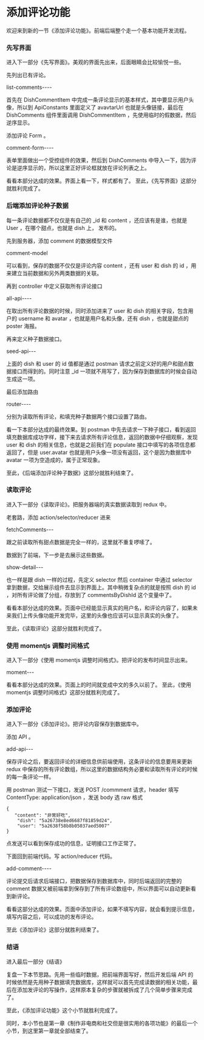 # 添加评论功能

欢迎来到新的一节《添加评论功能》。前端后端整个走一个基本功能开发流程。

### 先写界面

进入下一部分《先写界面》。美观的界面先出来，后面眼睛会比较愉悦一些。

先列出已有评论。

list-comments----

首先在 DishCommentItem 中完成一条评论显示的基本样式，其中要显示用户头像，所以到 ApiConstants 里面定义了 avavtarUrl 也就是头像链接，最后在 DishComments 组件里面调用 DishCommentItem ，先使用临时的假数据，然后逆序显示。

添加评论 Form 。

comment-form----

表单里面做出一个受控组件的效果，然后到 DishComments 中导入一下，因为评论是逆序显示的，所以这里正好评论框就放在评论列表之上。

看看本部分达成的效果。界面上看一下，样式都有了。
至此，《先写界面》这部分就胜利完成了。

### 后端添加评论种子数据

每一条评论数据都不仅仅是有自己的 _id 和 content ，还应该有是谁，也就是 User ，在哪个甜点，也就是 dish 上， 发布的。

先到服务器，添加 comment 的数据模型文件

comment-model

可以看到，保存的数据不仅仅是评论内容 content ，还有 user 和 dish 的 id ，用来建立当前数据和另外两类数据的关联。

再到 controller 中定义获取所有评论接口

all-api----

在取出所有评论数据的时候，同时添加进来了 user 和 dish 的相关字段，包含用户的 username 和 avatar ，也就是用户名和头像，还有 dish ，也就是甜点的 poster 海报。

再来定义种子数据接口。

seed-api---

上面的 dish 和 user 的 id 值都是通过 postman 请求之前定义好的用户和甜点数据接口而得到的。同时注意 _id 一项就不用写了，因为保存到数据库的时候会自动生成这一项。

最后添加路由

router----

分别为读取所有评论，和填充种子数据两个接口设置了路由。

看一下本部分达成的最终效果。到 postman 中先去请求一下种子接口，看到返回填充数据库成功字样，接下来去请求所有评论信息，返回的数据中仔细观察，发现 user 和 dish 的相关信息，也就是之前我们在 populate 接口中填写的各项信息都返回了，但是 user.avatar 也就是用户头像一项没有返回，这个是因为数据库中 avatar 一项为空造成的，属于正常现象。

至此，《后端添加评论种子数据》这部分就胜利结束了。

### 读取评论

进入下一部分《读取评论》。把服务器端的真实数据读取到 redux 中。

老套路，添加 action/selector/reducer 进来

fetchComments---

跟之前读取所有甜点数据是完全一样的，这里就不重复啰嗦了。

数据到了前端，下一步是去展示这些数据。

show-detail---

也一样是跟 dish 一样的过程，先定义 selector 然后 container 中通过 selector 拿到数据，交给展示组件去显示到界面上。其中稍微复杂点的就是按照 dish 的 id ，对所有评论做了分组，存放到了 commentsByDishId 这个变量中了。

看看本部分达成的效果。页面中已经能显示真实的用户名，和评论内容了，如果未来我们上传头像功能开发完毕，这里的头像也应该可以显示真实的头像了。

至此，《读取评论》这部分就胜利完成了。

###  使用 momentjs 调整时间格式

进入下一部分《使用 momentjs 调整时间格式》。把评论的发布时间显示出来。

moment---

看看本部分达成的效果。页面上的时间就变成中文的多久以前了。
至此，《使用 momentjs 调整时间格式》这部分就胜利完成了。


### 添加评论

进入下一部分《添加评论》。把评论内容保存到数据库中。

添加 API 。

add-api---

保存评论之后，要返回评论的详细信息供前端使用，这条评论的信息要用来更新 redux 中保存的所有评论数组，所以这里的数据结构务必要和读取所有评论的时候的每一条评论一样。

用 postman 测试一下接口，发送 POST /commment 请求，header 填写 ContentType: application/json ，发送 body 选 raw 格式

```
{
   "content": "非常好吃",
    "dish": "5a26738e8ed6687f81859d24",
    "user": "5a2638f58b8b05037aed5007"
}
```

点发送可以看到保存成功的信息，证明接口工作正常了。

下面回到前端代码。写 action/reducer 代码。

add-comment----

评论提交后请求后端接口，把数据保存到数据库中，同时后端返回的完整的 comment 数据又被前端拿到保存到了所有评论数组中，所以界面可以自动更新看到新评论。

看看这部分达成的效果。页面中添加评论，如果不填写内容，就会看到提示信息，填写内容之后，可以成功的发布评论。

至此《添加评论》这部分就胜利结束了。

### 结语

进入最后一部分《结语》

复盘一下本节思路。先用一些临时数据，把前端界面写好，然后开发后端 API 的时候依然是先用种子数据填充数据库，这样就可以首先完成读数据的相关功能，最后在添加发评论的写操作，这样原本复杂的步骤就被拆成了几个简单步骤来完成了。

至此，《添加评论功能》这个小节就胜利完成了。

同时，本小节也是第一章《制作非电商和社交但是很实用的各项功能》的最后一个小节，到这里第一章就全部结束了。
